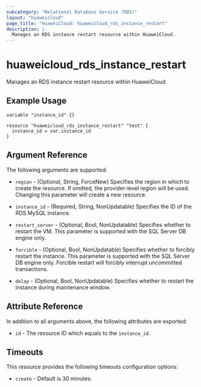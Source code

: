 ```yaml
---
subcategory: "Relational Database Service (RDS)"
layout: "huaweicloud"
page_title: "HuaweiCloud: huaweicloud_rds_instance_restart"
description: |-
  Manages an RDS instance restart resource within HuaweiCloud.
---
```


# huaweicloud_rds_instance_restart

Manages an RDS instance restart resource within HuaweiCloud.

## Example Usage

```hcl
variable "instance_id" {}

resource "huaweicloud_rds_instance_restart" "test" {
  instance_id = var.instance_id
}
```

## Argument Reference

The following arguments are supported:

* `region` - (Optional, String, ForceNew) Specifies the region in which to create the resource.
  If omitted, the provider-level region will be used. Changing this parameter will create a new resource.

* `instance_id` - (Required, String, NonUpdatable) Specifies the ID of the RDS MySQL instance.

* `restart_server` - (Optional, Bool, NonUpdatable) Specifies whether to restart the VM. This parameter is supported with
  the SQL Server DB engine only.

* `forcible` - (Optional, Bool, NonUpdatable) Specifies whether to forcibly restart the instance. This parameter is
  supported with the SQL Server DB engine only. Forcible restart will forcibly interrupt uncommitted transactions.

* `delay` - (Optional, Bool, NonUpdatable) Specifies whether to restart the instance during maintenance window.

## Attribute Reference

In addition to all arguments above, the following attributes are exported:

* `id` - The resource ID which equals to the `instance_id`.

## Timeouts

This resource provides the following timeouts configuration options:

* `create` - Default is 30 minutes.
